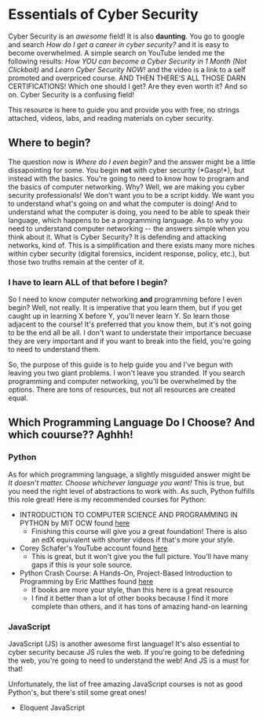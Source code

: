 # Essentials of Cyber Security

Cyber Security is an *awesome* field! It is also **daunting**. You go to google and search *How do I get a career in cyber security?* and it is easy to become overwhelmed.
A simple search on YouTube lended me the following results: *How YOU can become a Cyber Security in 1 Month (Not Clickbait)* and *Learn Cyber Security NOW!* and the video is a
link to a self promoted and overpriced course. AND THEN THERE'S ALL THOSE DARN CERTIFICATIONS! Which one should I get? Are they even worth it? And so on. Cyber Security is a confusing 
field!

This resource is here to guide you and provide you with free, no strings attached, videos, labs, and reading materials on cyber security.

## Where to begin?

The question now is *Where do I even begin?* and the answer might be a little dissapointing for some. You begin **not** with cyber security (\*Gasp!\*), but instead with the
basics. You're going to need to know how to program and the basics of computer networking. Why? Well, we are making you cyber security professionals! We don't want you to be
a script kiddy. We want you to understand what's going on and what the computer is doing! And to understand what the computer is doing, you need to be able to speak their language, which happens
to be a programming language. As to why you need to understand computer networking -- the answers simple when you think about it. What is Cyber Security? It is defending and attacking networks, kind of. This is
a simplification and there exists many more niches within cyber security (digital forensics, incident response, policy, etc.), but those two truths remain at the center of it.

### I have to learn ALL of that before I begin?
So I need to know computer networking **and** programming before I even begin? Well, not really. It is imperative that you learn them, but if you get caught up in learning X before Y, you'll
never learn Y. So learn those adjacent to the course! It's preferred that you know them, but it's not going to be the end all be all. I don't want to understate their importance
becuase they are very important and if you want to break into the field, you're going to need to understand them.

So, the purpose of this guide is to help guide you and I've begun with leaving you two giant problems. I won't leave you stranded. If you search programming and computer networking, you'll
be overwhelmed by the options. There are tons of resources, but not all resources are created equal. 

## Which Programming Language Do I Choose? And which couurse?? Aghhh!

### Python
As for which programming language, a slightly misguided answer might be *It doesn't matter. Choose whichever language you want!* This is true, but you need the right level of abstractions
to work with. As such, Python fulfills this role great! Here is my recommended courses for Python:

* INTRODUCTION TO COMPUTER SCIENCE AND PROGRAMMING IN PYTHON by MIT OCW found <a href="https://ocw.mit.edu/courses/6-0001-introduction-to-computer-science-and-programming-in-python-fall-2016/pages/syllabus/"> here </a>
    * Finishing this course will give you a great foundation! There is also an edX equivalent with shorter videos if that's more your style.
* Corey Schafer's YouTube account found <a href="https://www.youtube.com/c/Coreyms"> here </a>
    * This is great, but it won't give you the full picture. You'll have many gaps if this is your sole source.
* Python Crash Course: A Hands-On, Project-Based Introduction to Programming by Eric Matthes found <a href="https://nostarch.com/pythoncrashcourse2e"> here </a>
    * If books are more your style, than this here is a great resource
    * I find it better than a lot of other books because I find it more complete than others, and it has tons of amazing hand-on learning

### JavaScript

JavaScript (JS) is another awesome first language! It's also essential to cyber security because JS rules the web. If you're going to be defedning the web, you're going to need to understand
the web! And JS is a must for that!

Unfortunately, the list of free amazing JavaScript courses is not as good Python's, but there's still some great ones!
* Eloquent JavaScript

